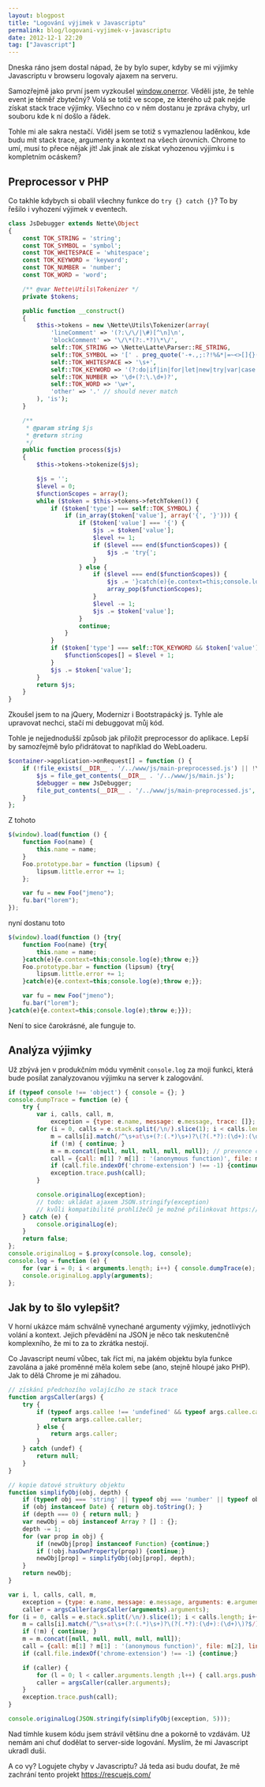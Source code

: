 ```yaml
---
layout: blogpost
title: "Logování výjimek v Javascriptu"
permalink: blog/logovani-vyjimek-v-javascriptu
date: 2012-12-1 22:20
tag: ["Javascript"]
---
```


Dneska ráno jsem dostal nápad, že by bylo super, kdyby se mi výjimky Javascriptu v browseru logovaly ajaxem na serveru.

Samozřejmě jako první jsem vyzkoušel [window.onerror](https://developer.mozilla.org/en-US/docs/DOM/window.onerror). Věděli jste, že tehle event je téměř zbytečný? Volá se totiž ve scope, ze kterého už pak nejde získat stack trace výjimky. Všechno co v něm dostanu je zpráva chyby, url souboru kde k ní došlo a řádek.

Tohle mi ale sakra nestačí. Viděl jsem se totiž s vymazlenou laděnkou, kde budu mít stack trace, argumenty a kontext na všech úrovních. Chrome to umí, musí to přece nějak jít! Jak jinak ale získat vyhozenou výjimku i s kompletním ocáskem?


## Preprocessor v PHP

Co takhle kdybych si obalil všechny funkce do `try {} catch {}`? To by řešilo i vyhození výjimek v eventech.

~~~ php
class JsDebugger extends Nette\Object
{
    const TOK_STRING = 'string';
    const TOK_SYMBOL = 'symbol';
    const TOK_WHITESPACE = 'whitespace';
    const TOK_KEYWORD = 'keyword';
    const TOK_NUMBER = 'number';
    const TOK_WORD = 'word';

    /** @var Nette\Utils\Tokenizer */
    private $tokens;

    public function __construct()
    {
        $this->tokens = new \Nette\Utils\Tokenizer(array(
            'lineComment' => '(?:\/\/|\#)[^\n]\n',
            'blockComment' => '\/\*(?:.*?)\*\/',
            self::TOK_STRING => \Nette\Latte\Parser::RE_STRING,
            self::TOK_SYMBOL => '[' . preg_quote('-+.,;:?!%&*|=~<>[]{}()^$#/\\', '~') . ']',
            self::TOK_WHITESPACE => '\s+',
            self::TOK_KEYWORD => '(?:do|if|in|for|let|new|try|var|case|else|enum|eval|false|null|this|true|void|with|break|catch|class|const|super|throw|while|yield|delete|export|import|public|return|static|switch|typeof|default|extends|finally|package|private|continue|debugger|function|arguments|interface|protected|implements|instanceof)',
            self::TOK_NUMBER => '\d+(?:\.\d+)?',
            self::TOK_WORD => '\w+',
            'other' => '.' // should never match
        ), 'is');
    }

    /**
     * @param string $js
     * @return string
     */
    public function process($js)
    {
        $this->tokens->tokenize($js);

        $js = '';
        $level = 0;
        $functionScopes = array();
        while ($token = $this->tokens->fetchToken()) {
            if ($token['type'] === self::TOK_SYMBOL) {
                if (in_array($token['value'], array('{', '}'))) {
                    if ($token['value'] === '{') {
                        $js .= $token['value'];
                        $level += 1;
                        if ($level === end($functionScopes)) {
                            $js .= 'try{';
                        }
                    } else {
                        if ($level === end($functionScopes)) {
                            $js .= '}catch(e){e.context=this;console.log(e);throw e;}';
                            array_pop($functionScopes);
                        }
                        $level -= 1;
                        $js .= $token['value'];
                    }
                    continue;
                }
            }
            if ($token['type'] === self::TOK_KEYWORD && $token['value'] === 'function') {
                $functionScopes[] = $level + 1;
            }
            $js .= $token['value'];
        }
        return $js;
    }
}
~~~

Zkoušel jsem to na jQuery, Modernizr i Bootstrapácký js. Tyhle ale upravovat nechci, stačí mi debuggovat můj kód.

Tohle je nejjednodušší způsob jak přiložit preprocessor do aplikace. Lepší by samozřejmě bylo přidrátovat to například do WebLoaderu.

~~~ php
$container->application->onRequest[] = function () {
    if (!file_exists(__DIR__ . '/../www/js/main-preprocessed.js') || !\Nette\Diagnostics\Debugger::$productionMode) {
        $js = file_get_contents(__DIR__ . '/../www/js/main.js');
        $debugger = new JsDebugger;
        file_put_contents(__DIR__ . '/../www/js/main-preprocessed.js', $debugger->process($js));
    }
};
~~~

Z tohoto

~~~ js
$(window).load(function () {
    function Foo(name) {
        this.name = name;
    }
    Foo.prototype.bar = function (lipsum) {
        lipsum.little.error += 1;
    };

    var fu = new Foo("jmeno");
    fu.bar("lorem");
});
~~~

nyní dostanu toto

~~~ js
$(window).load(function () {try{
    function Foo(name) {try{
        this.name = name;
    }catch(e){e.context=this;console.log(e);throw e;}}
    Foo.prototype.bar = function (lipsum) {try{
        lipsum.little.error += 1;
    }catch(e){e.context=this;console.log(e);throw e;}};

    var fu = new Foo("jmeno");
    fu.bar("lorem");
}catch(e){e.context=this;console.log(e);throw e;}});
~~~

Není to sice čarokrásné, ale funguje to.


## Analýza výjimky

Už zbývá jen v produkčním módu vyměnit `console.log` za moji funkci, která bude posílat zanalyzovanou výjimku na server k zalogování.

~~~ js
if (typeof console !== 'object') { console = {}; }
console.dumpTrace = function (e) {
    try {
        var i, calls, call, m,
            exception = {type: e.name, message: e.message, trace: []};
        for (i = 0, calls = e.stack.split(/\n/).slice(1); i < calls.length; i++) {
            m = calls[i].match(/^\s+at\s+(?:(.*)\s+)?\(?(.*?):(\d+):(\d+)\)?$/);
            if (!m) { continue; }
            m = m.concat([null, null, null, null, null]); // prevence chybějících indexů
            call = {call: m[1] ? m[1] : '(anonymous function)', file: m[2], line: parseInt(m[3]), column: parseInt(m[4])};
            if (call.file.indexOf('chrome-extension') !== -1) {continue;}
            exception.trace.push(call);
        }

        console.originalLog(exception);
        // todo: ukládat ajaxem JSON.stringify(exception)
        // kvůli kompatibilitě prohlížečů je možné přilinkovat https://github.com/douglascrockford/JSON-js
    } catch (e) {
        console.originalLog(e);
    }
    return false;
};
console.originalLog = $.proxy(console.log, console);
console.log = function (e) {
    for (var i = 0; i < arguments.length; i++) { console.dumpTrace(e); }
    console.originalLog.apply(arguments);
};
~~~


## Jak by to šlo vylepšit?

V horní ukázce mám schválně vynechané argumenty výjimky, jednotlivých volání a kontext. Jejich převádění na JSON je něco tak neskutenčně komplexního, že mi to za to zkrátka nestojí.

Co Javascript neumí vůbec, tak říct mi, na jakém objektu byla funkce zavolána a jaké proměnné měla kolem sebe (ano, stejně hloupé jako PHP). Jak to dělá Chrome je mi záhadou.

~~~ js
// získání předchozího volajícího ze stack trace
function argsCaller(args) {
    try {
        if (typeof args.callee !== 'undefined' && typeof args.callee.caller !== 'undefined') {
            return args.callee.caller;
        } else {
            return args.caller;
        }
    } catch (undef) {
        return null;
    }
}

// kopie datové struktury objektu
function simplifyObj(obj, depth) {
    if (typeof obj === 'string' || typeof obj === 'number' || typeof obj === 'boolean') { return obj; }
    if (obj instanceof Date) { return obj.toString(); }
    if (depth === 0) { return null; }
    var newObj = obj instanceof Array ? [] : {};
    depth -= 1;
    for (var prop in obj) {
        if (newObj[prop] instanceof Function) {continue;}
        if (!obj.hasOwnProperty(prop)) {continue;}
        newObj[prop] = simplifyObj(obj[prop], depth);
    }
    return newObj;
}

var i, l, calls, call, m,
    exception = {type: e.name, message: e.message, arguments: e.arguments, trace: []};
    caller = argsCaller(argsCaller(arguments).arguments);
for (i = 0, calls = e.stack.split(/\n/).slice(1); i < calls.length; i++) {
    m = calls[i].match(/^\s+at\s+(?:(.*)\s+)?\(?(.*?):(\d+):(\d+)\)?$/);
    if (!m) { continue; }
    m = m.concat([null, null, null, null, null]);
    call = {call: m[1] ? m[1] : '(anonymous function)', file: m[2], line: parseInt(m[3]), column: parseInt(m[4]), args: []};
    if (call.file.indexOf('chrome-extension') !== -1) {continue;}

    if (caller) {
        for (l = 0; l < caller.arguments.length ;l++) { call.args.push(caller.arguments[l]); }
        caller = argsCaller(caller.arguments);
    }
    exception.trace.push(call);
}

console.originalLog(JSON.stringify(simplifyObj(exception, 5)));
~~~

Nad tímhle kusem kódu jsem strávil většinu dne a pokorně to vzdávám. Už nemám ani chuť dodělat to server-side logování. Myslím, že mi Javascript ukradl duši.


A co vy? Logujete chyby v Javascriptu? Já teda asi budu doufat, že mě zachrání tento projekt https://rescuejs.com/
